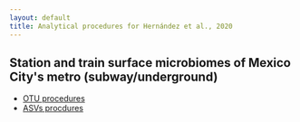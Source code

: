 ```yaml
---
layout: default
title: Analytical procedures for Hernández et al., 2020 
---
```


## Station and train surface microbiomes of Mexico City's metro (subway/underground)

- [OTU procedures](/OTUs_analysis/metro_LDA.html)
- [ASVs procdures](/ASV_analysis/phyloseq_ASVs.html)

